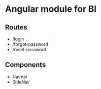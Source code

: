# Angular module for BI

## Routes
* /login
* /forgot-password
* /reset-password

## Components
* Navbar
* SideNav
